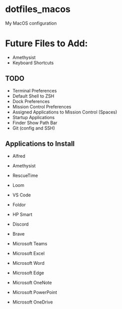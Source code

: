 # dotfiles_macos
My MacOS configuration

# Future Files to Add:
- Amethysist
- Keyboard Shortcuts

## TODO
- Terminal Preferences
- Default Shell to ZSH
- Dock Preferences
- Mission Control Preferences
- Assigned Applications to Mission Control (Spaces)
- Startup Applications
- Finder Show Path Bar
- Git (config and SSH)

## Applications to Install
- Alfred
- Amethysist
- RescueTime
- Loom
- VS Code
- Foldor
- HP Smart
- Discord
- Brave

- Microsoft Teams
- Microsoft Excel
- Microsoft Word
- Microsoft Edge
- Microsoft OneNote
- Microsoft PowerPoint
- Microsoft OneDrive

